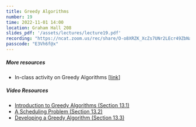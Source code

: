 ```yaml
---
title: Greedy Algorithms
number: 19
time: 2022-11-01 14:00
location: Graham Hall 208
slides_pdf: '/assets/lectures/lecture19.pdf'
recording: "https://ncat.zoom.us/rec/share/O-o8XRZK_XcZs7UNr2LEcr49ZbNayFmAHBv44NBYCs8NJM-37nl68jJt7Uh_MXXf.xdtm7iURhsfLzUuc"
passcode: "E3Vh6f@x"
---
```


##### More resources
- In-class activity on Greedy Algorithms [[link](https://replit.com/@comp285-fall22/1101-Greedy-Algorithms)]

##### Video Resources
- [Introduction to Greedy Algorithms (Section 13.1)](https://www.youtube.com/watch?v=NTFmxA3qgoo&list=PLXFMmlk03Dt5EMI2s2WQBsLsZl7A5HEK6&index=4&t=0s)
- [A Scheduling Problem (Section 13.2)](https://www.youtube.com/watch?v=jK3d_GLzKQA&list=PLXFMmlk03Dt5EMI2s2WQBsLsZl7A5HEK6&index=5)
- [Developing a Greedy Algorithm (Section 13.3)](https://www.youtube.com/watch?v=AJOTgHYjL6A&list=PLXFMmlk03Dt5EMI2s2WQBsLsZl7A5HEK6&index=6)
